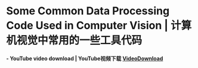 # Some Common Data Processing Code Used in Computer Vision | 计算机视觉中常用的一些工具代码



#### - YouTube video download | YouTube视频下载 [VideoDownload](./VideoDownload)

